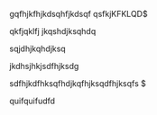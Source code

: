 gqfhjkfhjkdsqhfjkdsqf
qsfkjKFKLQD$



qkfjqklfj
jkqshdjksqhdq


sqjdhjkqhdjksq


jkdhsjhkjsdfhjksdg


sdfhjkdfhksqfhdjkqfhjksqdfhjksqfs
$



quifquifudfd
